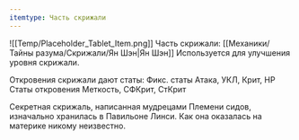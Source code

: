 ```yaml
---
itemtype: Часть скрижали
---
```

![[Temp/Placeholder_Tablet_Item.png]]
Часть скрижали: [[Механики/Тайны разума/Скрижали/Ян Шэн|Ян Шэн]]
Используется для улучшения уровня скрижали.

Откровения скрижали дают статы:
Фикс. статы Атака, УКЛ, Крит, HP
Статы откровения Меткость, СФКрит, СтКрит

Секретная скрижаль, написанная мудрецами Племени сидов, изначально хранилась в Павильоне Линси. Как она оказалась на материке никому неизвестно.
